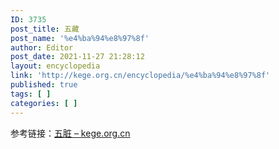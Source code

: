 ```yaml
---
ID: 3735
post_title: 五藏
post_name: '%e4%ba%94%e8%97%8f'
author: Editor
post_date: 2021-11-27 21:28:12
layout: encyclopedia
link: 'http://kege.org.cn/encyclopedia/%e4%ba%94%e8%97%8f'
published: true
tags: [ ]
categories: [ ]
---
```

参考链接：<a href="http://kege.org.cn/encyclopedia/%e4%ba%94%e8%84%8f">五脏 – kege.org.cn</a>